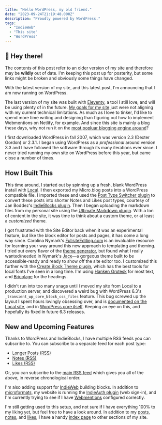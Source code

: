 ```yaml
---
title: "Hello WordPress, my old friend."
date: "2023-09-24T21:19:48.000Z"
description: "Proudly powered by WordPress."
tags: 
  - "IndieWeb"
  - "This site"
  - "WordPress"
---
```


<div class="heads-up">
<h2>👋 Hey there!</h2>
<p>The contents of this post refer to an older version of my site and therefore may be <strong>wildly</strong> out of date. I'm keeping this post up for posterity, but some links might be broken and obviously some things have changed.</p>
</div>

With the latest version of my site, and this latest post, I'm announcing that I am now running on WordPress.

The last version of my site was built with [Eleventy](https://11ty.dev/), a tool I still love, and will be using plenty of in the future. [My goals for my site](https://nicksimson.com/posts/2023-newwwyear-itches/) just were not aligning with my current technical limitations. As much as I love to tinker, I'd like to spend more time writing and designing than figuring out how to implement Webmentions on Netlify, for example. And since this site is mainly a blog these days, why not run it on the [most popluar blogging engine around](https://kinsta.com/blog/wordpress-statistics/)?

I first downloaded WordPress in fall 2007, which was version 2.3 (Dexter Gordon) or 2.3.1. I began using WordPress as a _professional_ around version 3.3 and I have followed the software through its many iterations ever since. I never tried running my own site on WordPress before this year, but came close a number of times.

## How I Built This

This time around, I started out by spinning up a fresh, blank WordPress install with [Local](https://localwp.com/). I then exported my Micro.blog posts into a WordPress compatible file. I imported these and used the [Post Type Switcher plugin](https://wordpress.org/plugins/post-type-switcher/) to convert these posts into shorter Notes and Likes post types, courtesy of Jan Boddez's [IndieBlocks plugin](https://indieblocks.xyz/). Then I began uploading the markdown files from my personal site using the [Ultimate Markdown plugin](https://wordpress.org/plugins/ultimate-markdown/). With a ton of content in the site, it was time to think about a custom theme, or at least a _customized_ theme.

I got frustrated with the Site Editor back when it was an experimental feature, but like the block editor for posts and pages, it has come a long way since. Carolina Nymark's [FullsiteEditing.com](https://fullsiteediting.com/) is an invaluable resource for learning your way around this new approach to templating and theming. I tried out every flavor of the [theme generator](https://fullsiteediting.com/block-theme-generator/), but found what I really wanted/needed in Nymark's [Jace](https://wordpress.org/themes/jace/)—a gorgeous theme built to be accessible-ready and ready to show off the site editor too. I customized this further with the [Create Block Theme plugin](https://github.com/WordPress/create-block-theme), which has the best tools for local fonts I've seen in a long time. I'm using [Hanken Grotesk](https://hanken.co/products/hk-grotesk) for most text, and [Bricolage](https://ateliertriay.github.io/bricolage/) for the headings.

I didn't run into too many snags until I moved my site from Local to a production server, and discovered a weird bug with WordPress 6.3's `_transient_wp_core_block_css_files` feature. This bug screwed up the layout I spent hours lovingly obsessing over, and is [documented on the Local site](https://community.localwp.com/t/importing-a-wp-6-3-exported-site-with-block-theme-results-in-css-problems-with-solution/38552?u=nick-b), and in [WordPress core itself](https://core.trac.wordpress.org/ticket/59111). Keeping an eye on this, and hopefully its fixed in future 6.3 releases.

## New and Upcoming Features

Thanks to WordPress and IndieBlocks, I have multiple RSS feeds you can subscribe to. You can subscribe to a separate feed for each post type:

- [Longer Posts (RSS)](https://nicksimson.com/posts/feed/)
- [Notes (RSS)](https://nicksimson.com/notes/feed/)
- [Likes (RSS)](https://nicksimson.com/likes/feed/)

Or, you can subscribe to the [main RSS feed](https://nicksimson.com/feed/) which gives you all of the above, in reverse chronological order.

I'm also adding support for [IndieWeb](https://indieweb.org/) building blocks. In addition to [microformats](https://microformats.org), my website is running the [IndieAuth plugin](https://wordpress.org/plugins/indieauth/) (web sign-in), and I'm currently trying to see if I have [Webmentions](https://wordpress.org/plugins/webmention/) configured correctly.

I'm still getting used to this setup, and not sure if I have everything 100% to my liking yet, but feel free to have a look around. In addition to my [posts](https://nicksimson.com/posts/), [notes](/notes/), and [likes](/likes/), I have a handy [index page](https://nicksimson.com/all/) to other sections of my site.
